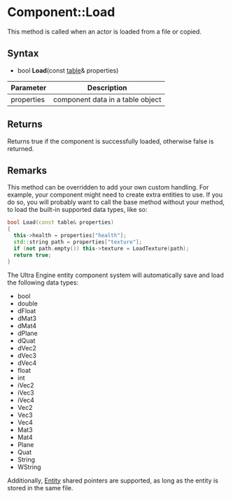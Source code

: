 # Component::Load

This method is called when an actor is loaded from a file or copied.

## Syntax

- bool **Load**(const [table](https://github.com/UltraEngine/tableplusplus#programming-guide)& properties)

| Parameter | Description |
|---|---|
| properties | component data in a table object |

## Returns

Returns true if the component is successfully loaded, otherwise false is returned.

## Remarks

This method can be overridden to add your own custom handling. For example, your component might need to create extra entities to use. If you do so, you will probably want to call the base method without your method, to load the built-in supported data types, like so:

```c++
bool Load(const table& properties)
{
  this->health = properties["health"];
  std::string path = properties["texture"];
  if (not path.empty()) this->texture = LoadTexture(path);
  return true;
}
```

The Ultra Engine entity component system will automatically save and load the following data types:
- bool
- double
- dFloat
- dMat3
- dMat4
- dPlane
- dQuat
- dVec2
- dVec3
- dVec4
- float
- int
- iVec2
- iVec3
- iVec4
- Vec2
- Vec3
- Vec4
- Mat3
- Mat4
- Plane
- Quat
- String
- WString
  
Additionally, [Entity](Entity.md) shared pointers are supported, as long as the entity is stored in the same file.
